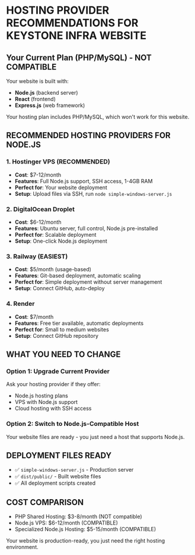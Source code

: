 # HOSTING PROVIDER RECOMMENDATIONS FOR KEYSTONE INFRA WEBSITE

## Your Current Plan (PHP/MySQL) - NOT COMPATIBLE
Your website is built with:
- **Node.js** (backend server)
- **React** (frontend)
- **Express.js** (web framework)

Your hosting plan includes PHP/MySQL, which won't work for this website.

## RECOMMENDED HOSTING PROVIDERS FOR NODE.JS

### 1. Hostinger VPS (RECOMMENDED)
- **Cost**: $7-12/month
- **Features**: Full Node.js support, SSH access, 1-4GB RAM
- **Perfect for**: Your website deployment
- **Setup**: Upload files via SSH, run `node simple-windows-server.js`

### 2. DigitalOcean Droplet
- **Cost**: $6-12/month  
- **Features**: Ubuntu server, full control, Node.js pre-installed
- **Perfect for**: Scalable deployment
- **Setup**: One-click Node.js deployment

### 3. Railway (EASIEST)
- **Cost**: $5/month (usage-based)
- **Features**: Git-based deployment, automatic scaling
- **Perfect for**: Simple deployment without server management
- **Setup**: Connect GitHub, auto-deploy

### 4. Render
- **Cost**: $7/month
- **Features**: Free tier available, automatic deployments
- **Perfect for**: Small to medium websites
- **Setup**: Connect GitHub repository

## WHAT YOU NEED TO CHANGE

### Option 1: Upgrade Current Provider
Ask your hosting provider if they offer:
- Node.js hosting plans
- VPS with Node.js support
- Cloud hosting with SSH access

### Option 2: Switch to Node.js-Compatible Host
Your website files are ready - you just need a host that supports Node.js.

## DEPLOYMENT FILES READY
- ✅ `simple-windows-server.js` - Production server
- ✅ `dist/public/` - Built website files  
- ✅ All deployment scripts created

## COST COMPARISON
- PHP Shared Hosting: $3-8/month (NOT compatible)
- Node.js VPS: $6-12/month (COMPATIBLE)
- Specialized Node.js Hosting: $5-15/month (COMPATIBLE)

Your website is production-ready, you just need the right hosting environment.